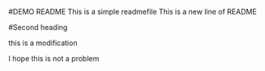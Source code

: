 #DEMO README
This is a simple readmefile
This is a new line of README

#Second heading

this is a modification

I hope this is not a problem